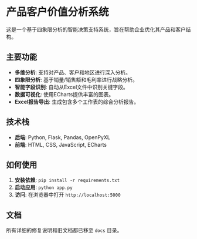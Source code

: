 # 产品客户价值分析系统

这是一个基于四象限分析的智能决策支持系统，旨在帮助企业优化其产品和客户结构。

## 主要功能

- **多维分析**: 支持对产品、客户和地区进行深入分析。
- **四象限分析**: 基于销量/销售额和毛利率进行战略分析。
- **智能字段识别**: 自动从Excel文件中识别关键字段。
- **数据可视化**: 使用ECharts提供丰富的图表。
- **Excel报告导出**: 生成包含多个工作表的综合分析报告。

## 技术栈

- **后端**: Python, Flask, Pandas, OpenPyXL
- **前端**: HTML, CSS, JavaScript, ECharts

## 如何使用

1. **安装依赖**: `pip install -r requirements.txt`
2. **启动应用**: `python app.py`
3. **访问**: 在浏览器中打开 `http://localhost:5000`

## 文档

所有详细的修复说明和旧文档都已移至 `docs` 目录。
